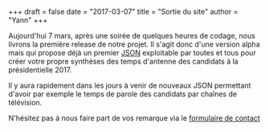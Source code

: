 +++
draft = false
date = "2017-03-07"
title = "Sortie du site"
author = "Yann"
+++

<p>Aujourd'hui 7 mars, après une soirée de quelques heures de codage, nous livrons la première release de notre projet. Il s'agit donc d'une version alpha mais qui propose déjà un premier <a href="/json-api">JSON</a> exploitable par toutes et tous pour créer votre propre synthèses des temps d'antenne des candidats à la présidentielle 2017. 

<p>Il y aura rapidement dans les jours à venir de nouveaux JSON permettant d'avoir par exemple le temps de parole des candidats par chaînes de télévision. </p>



<p>N'hésitez pas à nous faire part de vos remarque via le <a href="/contact">formulaire de contact</a></p>

